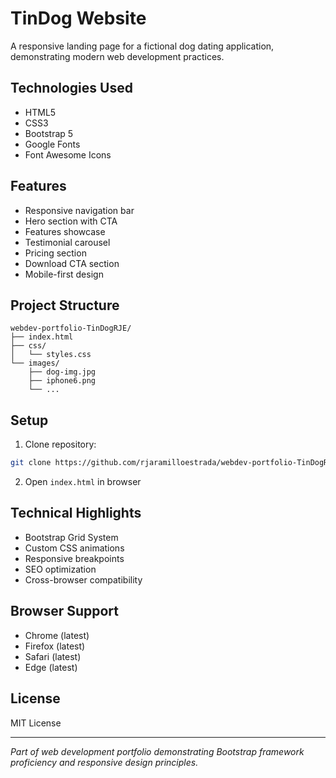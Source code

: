 # TinDog Website

A responsive landing page for a fictional dog dating application, demonstrating modern web development practices.

## Technologies Used
- HTML5
- CSS3
- Bootstrap 5
- Google Fonts
- Font Awesome Icons

## Features
- Responsive navigation bar
- Hero section with CTA
- Features showcase
- Testimonial carousel
- Pricing section
- Download CTA section
- Mobile-first design

## Project Structure
```
webdev-portfolio-TinDogRJE/
├── index.html
├── css/
│   └── styles.css
└── images/
    ├── dog-img.jpg
    ├── iphone6.png
    └── ...
```

## Setup
1. Clone repository:
```bash
git clone https://github.com/rjaramilloestrada/webdev-portfolio-TinDogRJE.git
```
2. Open `index.html` in browser

## Technical Highlights
- Bootstrap Grid System
- Custom CSS animations
- Responsive breakpoints
- SEO optimization
- Cross-browser compatibility

## Browser Support
- Chrome (latest)
- Firefox (latest)
- Safari (latest)
- Edge (latest)

## License
MIT License

---

*Part of web development portfolio demonstrating Bootstrap framework proficiency and responsive design principles.*
